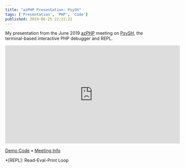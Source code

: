 ```yaml
---
title: "azPHP Presentation: PsySh"
tags: ['Presentation', 'PHP', 'Code']
published: 2019-06-25 22:22:22
---
```


<!-- excerpt -->
My presentation from the June 2019 [azPHP](https://www.meetup.com/azPHPUG)
meeting on [PsySH](https://psysh.org/), the terminal-based interactive PHP
debugger and REPL.

<div class="video">
    <iframe width="560" height="315" src="https://www.youtube.com/embed/lblQtfwlVls?start=540" frameborder="0" allow="accelerometer; autoplay; clipboard-write; encrypted-media; gyroscope; picture-in-picture" allowfullscreen></iframe>
</div>
<!-- endexcerpt -->

[Demo Code](https://github.com/PHLAK/psysh-demo)
• [Meeting Info](https://www.meetup.com/azPHPUG/events/rrzlqqyzjbhc/)

*[REPL]: Read-Eval-Print Loop
